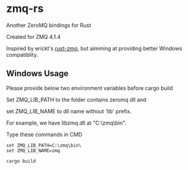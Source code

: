 # zmq-rs
Another ZeroMQ bindings for Rust

Created for ZMQ 4.1.4

Inspired by erickt's [rust-zmq](https://github.com/erickt/rust-zmq),
but aimming at providing better Windows compatiblity.

## Windows Usage

Please provide below two environment variables before cargo build

Set ZMQ_LIB_PATH to the folder contains zeromq dll and

set ZMQ_LIB_NAME to dll name without 'lib' prefix.

For example, we have libzmq.dll at "C:\zmq\bin\".

Type these commands in CMD

```
set ZMQ_LIB_PATH=C:\zmq\bin\
set ZMQ_LIB_NAME=zmq

cargo build
```
